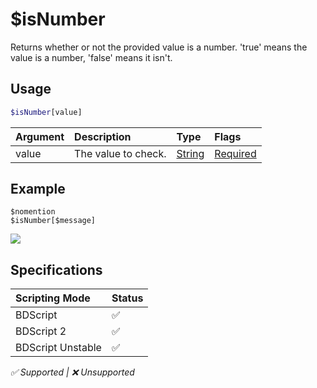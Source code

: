 # $isNumber
Returns whether or not the provided value is a number. 'true' means the value is a number, 'false' means it isn't.

## Usage
```php
$isNumber[value]
```

| Argument | Description | Type | Flags |
| :---- | :---- | :---- | :---- |
| value | The value to check. | [String](/src/resources/arguments/types.md#string) | [Required](/src/resources/arguments/flags.md#required)


## Example
```
$nomention
$isNumber[$message]
```
![](https://user-images.githubusercontent.com/69215413/126853722-cb6b4721-0a9f-4300-b3d3-c0f6e2c601b2.png)

## Specifications
| Scripting Mode | Status
| :---- | :---- |
| BDScript | ✅ |
| BDScript 2 | ✅ |
| BDScript Unstable | ✅ |

*✅ Supported | ❌ Unsupported*